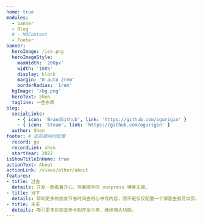 ```yaml
---
home: true
modules:
  - banner
  - Blog
  # - MdContent
  - Footer
banner:
  heroImage: /ice.png
  heroImageStyle:
    maxWidth: '200px'
    width: '100%'
    display: block
    margin: '0 auto 2rem'
    borderRadius: '1rem'
  bgImage: '/bg.png'
  heroText: Shen
  tagline: 一些东西
blog:
  socialLinks:
    - { icon: 'BrandGithub', link: 'https://github.com/ogurigin' }  
    - { icon: 'Steam', link: 'https://github.com/ogurigin' }  
  author: Shen
footer: # 底部模块的配置
  record: go
  recordLink: shen
  startYear: 2022
isShowTitleInHome: true
actionText: About
actionLink: /views/other/about
features:
- title: 过去
  details: 开发一款看着开心、写着顺手的 vuepress 博客主题。
- title: 当下
  details: 帮助更多的朋友节省时间去用心书写内容，而不是仅仅配置一个博客去孤芳自赏。
- title: 未来
  details: 吸引更多的朋友参与到开发中来，继续强大功能。
---
```


<!-- ## 快速开始

**npx**

```bash
# 初始化，并选择 2.x
npx @vuepress-reco/theme-cli init
```

**npm**

```bash
# 初始化，并选择 2.x
npm install @vuepress-reco/theme-cli@1.0.7 -g
theme-cli init
```

**yarn**

```bash
# 初始化，并选择 2.x
yarn global add @vuepress-reco/theme-cli@1.0.7
theme-cli init
``` -->
